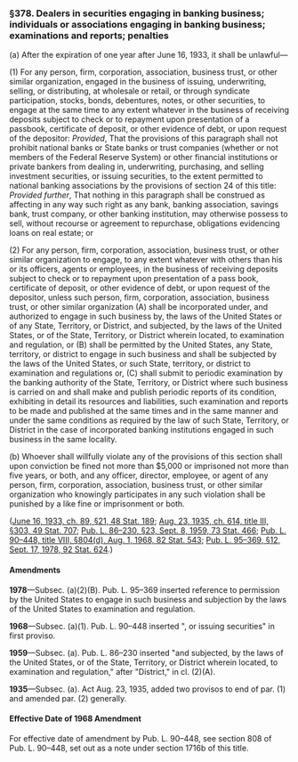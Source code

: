 ### §378. Dealers in securities engaging in banking business; individuals or associations engaging in banking business; examinations and reports; penalties ###

[]()

(a) After the expiration of one year after June 16, 1933, it shall be unlawful—

[]()

(1) For any person, firm, corporation, association, business trust, or other similar organization, engaged in the business of issuing, underwriting, selling, or distributing, at wholesale or retail, or through syndicate participation, stocks, bonds, debentures, notes, or other securities, to engage at the same time to any extent whatever in the business of receiving deposits subject to check or to repayment upon presentation of a passbook, certificate of deposit, or other evidence of debt, or upon request of the depositor: *Provided*, That the provisions of this paragraph shall not prohibit national banks or State banks or trust companies (whether or not members of the Federal Reserve System) or other financial institutions or private bankers from dealing in, underwriting, purchasing, and selling investment securities, or issuing securities, to the extent permitted to national banking associations by the provisions of section 24 of this title: *Provided further*, That nothing in this paragraph shall be construed as affecting in any way such right as any bank, banking association, savings bank, trust company, or other banking institution, may otherwise possess to sell, without recourse or agreement to repurchase, obligations evidencing loans on real estate; or

[]()

(2) For any person, firm, corporation, association, business trust, or other similar organization to engage, to any extent whatever with others than his or its officers, agents or employees, in the business of receiving deposits subject to check or to repayment upon presentation of a pass book, certificate of deposit, or other evidence of debt, or upon request of the depositor, unless such person, firm, corporation, association, business trust, or other similar organization (A) shall be incorporated under, and authorized to engage in such business by, the laws of the United States or of any State, Territory, or District, and subjected, by the laws of the United States, or of the State, Territory, or District wherein located, to examination and regulation, or (B) shall be permitted by the United States, any State, territory, or district to engage in such business and shall be subjected by the laws of the United States, or such State, territory, or district to examination and regulations or, (C) shall submit to periodic examination by the banking authority of the State, Territory, or District where such business is carried on and shall make and publish periodic reports of its condition, exhibiting in detail its resources and liabilities, such examination and reports to be made and published at the same times and in the same manner and under the same conditions as required by the law of such State, Territory, or District in the case of incorporated banking institutions engaged in such business in the same locality.

[]()

(b) Whoever shall willfully violate any of the provisions of this section shall upon conviction be fined not more than $5,000 or imprisoned not more than five years, or both, and any officer, director, employee, or agent of any person, firm, corporation, association, business trust, or other similar organization who knowingly participates in any such violation shall be punished by a like fine or imprisonment or both.

([June 16, 1933, ch. 89, §21, 48 Stat. 189](/statviewer.htm?volume=48&page=189); [Aug. 23, 1935, ch. 614, title III, §303, 49 Stat. 707](/statviewer.htm?volume=49&page=707); [Pub. L. 86–230, §23, Sept. 8, 1959, 73 Stat. 466](/statviewer.htm?volume=73&page=466); [Pub. L. 90–448, title VIII, §804(d), Aug. 1, 1968, 82 Stat. 543](/statviewer.htm?volume=82&page=543); [Pub. L. 95–369, §12, Sept. 17, 1978, 92 Stat. 624](/statviewer.htm?volume=92&page=624).)

#### Amendments ####

**1978**—Subsec. (a)(2)(B). Pub. L. 95–369 inserted reference to permission by the United States to engage in such business and subjection by the laws of the United States to examination and regulation.

**1968**—Subsec. (a)(1). Pub. L. 90–448 inserted ", or issuing securities" in first proviso.

**1959**—Subsec. (a). Pub. L. 86–230 inserted "and subjected, by the laws of the United States, or of the State, Territory, or District wherein located, to examination and regulation," after "District," in cl. (2)(A).

**1935**—Subsec. (a). Act Aug. 23, 1935, added two provisos to end of par. (1) and amended par. (2) generally.

#### Effective Date of 1968 Amendment ####

For effective date of amendment by Pub. L. 90–448, see section 808 of Pub. L. 90–448, set out as a note under section 1716b of this title.